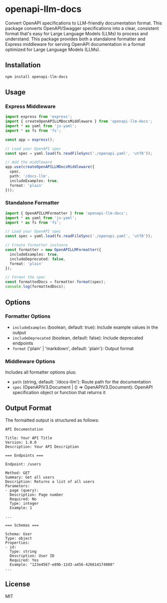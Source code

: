 # openapi-llm-docs

Convert OpenAPI specifications to LLM-friendly documentation format. This package converts OpenAPI/Swagger specifications into a clear, consistent format that's easy for Large Language Models (LLMs) to process and understand. This package provides both a standalone formatter and Express middleware for serving OpenAPI documentation in a format optimized for Large Language Models (LLMs).

## Installation

```bash
npm install openapi-llm-docs
```

## Usage

### Express Middleware

```typescript
import express from 'express';
import { createOpenAPILLMDocsMiddleware } from 'openapi-llm-docs';
import * as yaml from 'js-yaml';
import * as fs from 'fs';

const app = express();

// Load your OpenAPI spec
const spec = yaml.load(fs.readFileSync('./openapi.yaml', 'utf8'));

// Add the middleware
app.use(createOpenAPILLMDocsMiddleware({
  spec,
  path: '/docs-llm',
  includeExamples: true,
  format: 'plain'
}));
```

### Standalone Formatter

```typescript
import { OpenAPILLMFormatter } from 'openapi-llm-docs';
import * as yaml from 'js-yaml';
import * as fs from 'fs';

// Load your OpenAPI spec
const spec = yaml.load(fs.readFileSync('./openapi.yaml', 'utf8'));

// Create formatter instance
const formatter = new OpenAPILLMFormatter({
  includeExamples: true,
  includeDeprecated: false,
  format: 'plain'
});

// Format the spec
const formattedDocs = formatter.format(spec);
console.log(formattedDocs);
```

## Options

### Formatter Options

- `includeExamples` (boolean, default: true): Include example values in the output
- `includeDeprecated` (boolean, default: false): Include deprecated endpoints
- `format` ('plain' | 'markdown', default: 'plain'): Output format

### Middleware Options

Includes all formatter options plus:
- `path` (string, default: '/docs-llm'): Route path for the documentation
- `spec` (OpenAPIV3.Document | () => OpenAPIV3.Document): OpenAPI specification object or function that returns it

## Output Format

The formatted output is structured as follows:

```
API Documentation

Title: Your API Title
Version: 1.0.0
Description: Your API Description

=== Endpoints ===

Endpoint: /users

Method: GET
Summary: Get all users
Description: Returns a list of all users
Parameters:
- page (query):
  Description: Page number
  Required: No
  Type: integer
  Example: 1

...

=== Schemas ===

Schema: User
Type: object
Properties:
- id:
  Type: string
  Description: User ID
  Required: Yes
  Example: "123e4567-e89b-12d3-a456-426614174000"
...
```

## License

MIT
